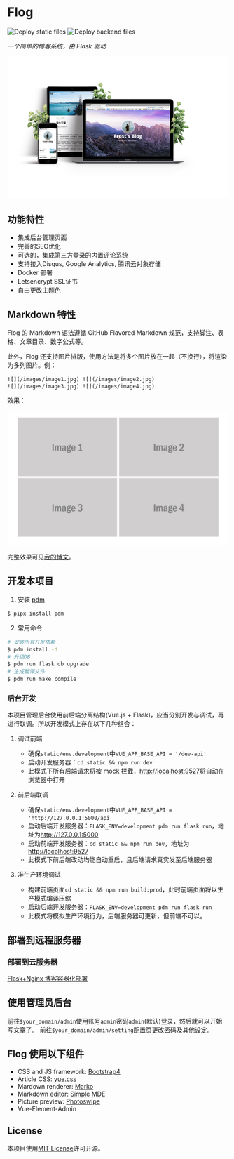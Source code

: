 # Flog

![Deploy static files](https://github.com/frostming/Flog/workflows/Deploy%20static%20files/badge.svg)
![Deploy backend files](https://github.com/frostming/Flog/workflows/Deploy%20backend%20files/badge.svg)

_一个简单的博客系统，由 Flask 驱动_

![](/resources/preview.png)

## 功能特性

* 集成后台管理页面
* 完善的SEO优化
* 可选的，集成第三方登录的内置评论系统
* 支持接入Disqus, Google Analytics, 腾讯云对象存储
* Docker 部署
* Letsencrypt SSL证书
* 自由更改主题色

## Markdown 特性

Flog 的 Markdown 语法遵循 GitHub Flavored Markdown 规范，支持脚注、表格、文章目录、数字公式等。

此外，Flog 还支持图片排版，使用方法是将多个图片放在一起（不换行），将渲染为多列图片。例：

```
![](/images/image1.jpg) ![](/images/image2.jpg)
![](/images/image3.jpg) ![](/images/image4.jpg)
```

效果：

![](/resources/sample_images.png)

完整效果可见[我的博文](https://frostming.com/2018/01-04/from-2017-to-2018)。

## 开发本项目

1. 安装 [pdm](https://github.com/frostming/pdm)

```bash
$ pipx install pdm
```

2. 常用命令

```bash
# 安装所有开发依赖
$ pdm install -d
# 升级DB
$ pdm run flask db upgrade
# 生成翻译文件
$ pdm run make compile
```

### 后台开发

本项目管理后台使用前后端分离结构(Vue.js + Flask)，应当分别开发与调试，再进行联调。所以开发模式上存在以下几种组合：

1. 调试前端

   - 确保`static/env.development`中`VUE_APP_BASE_API = '/dev-api'`
   - 启动开发服务器：`cd static && npm run dev`
   - 此模式下所有后端请求将被 mock 拦截，<http://localhost:9527>将自动在浏览器中打开

2. 前后端联调

   - 确保`static/env.development`中`VUE_APP_BASE_API = 'http://127.0.0.1:5000/api`
   - 启动后端开发服务器：`FLASK_ENV=development pdm run flask run`，地址为<http://127.0.0.1:5000>
   - 启动前端开发服务器：`cd static && npm run dev`，地址为<http://localhost:9527>
   - 此模式下前后端改动均能自动重启，且后端请求真实发至后端服务器

3. 准生产环境调试

   - 构建前端页面`cd static && npm run build:prod`，此时前端页面将以生产模式编译压缩
   - 启动后端开发服务器：`FLASK_ENV=development pdm run flask run`
   - 此模式将模拟生产环境行为，后端服务器可更新，但前端不可以。

## 部署到远程服务器


### 部署到云服务器

[Flask+Nginx 博客容器化部署](https://frostming.com/2018/09-11/flask-nginx-deployment)

## 使用管理员后台

前往`$your_domain/admin`使用账号`admin`密码`admin`(默认)登录，然后就可以开始写文章了。
前往`$your_domain/admin/setting`配置页更改密码及其他设定。

## Flog 使用以下组件

- CSS and JS framework: [Bootstrap4](http://getbootstrap.com/)
- Article CSS: [yue.css](https://github.com/lepture/yue.css)
- Mardown renderer: [Marko](https://github.com/frostming/marko)
- Markdown editor: [Simple MDE](https://github.com/sparksuite/simplemde-markdown-editor)
- Picture preview: [Photoswipe](http://photoswipe.com/)
- Vue-Element-Admin

## License

本项目使用[MIT License](/LICENSE)许可开源。
